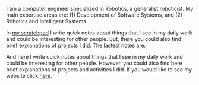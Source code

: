 I am a computer engineer specialized in Robotics, a generalist roboticist. My main expertise areas are: (1) Development of Software Systems, and (2) Robotics and Intelligent Systems. 

In [my scratchpad](https://dgerod.github.io) I write quick notes about things that I see in my daily work and could be interesting for other people. But, there you could also find brief explanations of projects I did. The lastest notes are:

And here I write quick notes about things that I see in my daily work and could be interesting for other people. However, you could also find here brief explanations of projects and activities I did. If you would like to see my website click [here](http://dgerod.xyz-lab.org.es).
